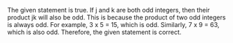 The given statement is true. If j and k are both odd integers, then their product jk will also be odd. This is because the product of two odd integers is always odd. For example, 3 x 5 = 15, which is odd. Similarly, 7 x 9 = 63, which is also odd. Therefore, the given statement is correct.